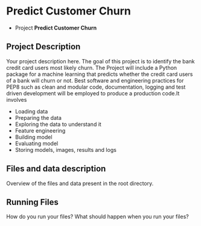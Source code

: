 # Predict Customer Churn

- Project **Predict Customer Churn**

## Project Description
Your project description here.
The goal of this project is to identify the bank credit card users most likely churn. The Project 
will include a Python package for a machine learning that predicts whether the credit card users 
of a bank will churn or not. Best software and engineering practices for PEP8 such as clean 
and modular code, documentation, logging and test driven development will be employed to  produce 
a production code.It involves
- Loading data
- Preparing the data
- Exploring the data to understand it
- Feature engineering
- Building model
- Evaluating model
- Storing models, images, results and logs

## Files and data description
Overview of the files and data present in the root directory. 

## Running Files
How do you run your files? What should happen when you run your files?



